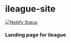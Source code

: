 # ileague-site
[![Netlify Status](https://api.netlify.com/api/v1/badges/084620f4-db29-4f64-a58a-05d3b818fb3c/deploy-status)](https://app.netlify.com/sites/ileague/deploys)


### Landing page for ileague
